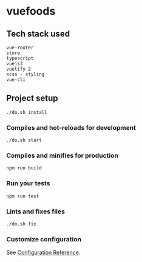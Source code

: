 # vuefoods

## Tech stack used
```
vue-router
store
typescript
vuejs3
vuetify 2
scss - styling
vue-cli
```

## Project setup
```
./do.sh install
```

### Compiles and hot-reloads for development
```
./do.sh start
```

### Compiles and minifies for production
```
npm run build
```

### Run your tests
```
npm run test
```

### Lints and fixes files
```
./do.sh fix
```

### Customize configuration
See [Configuration Reference](https://cli.vuejs.org/config/).
